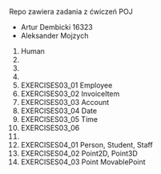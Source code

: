 Repo zawiera zadania z ćwiczeń POJ

- Artur Dembicki 16323 
- Aleksander Mojzych

1. Human
2.
3.
4.
5. EXERCISES03_01 Employee
6. EXERCISES03_02 InvoiceItem
7. EXERCISES03_03 Account
8. EXERCISES03_04 Date
9. EXERCISES03_05 Time
10. EXERCISES03_06
11.
12. EXERCISES04_01 Person, Student, Staff
13. EXERCISES04_02 Point2D, Point3D
14. EXERCISES04_03 Point MovablePoint

